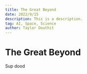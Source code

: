 ```yaml
---
title: The Great Beyond
date: 2022/9/15
description: This is a description.
tag: AI, Space, Science
author: Taylor Douthit
---
```


# The Great Beyond

Sup dood
